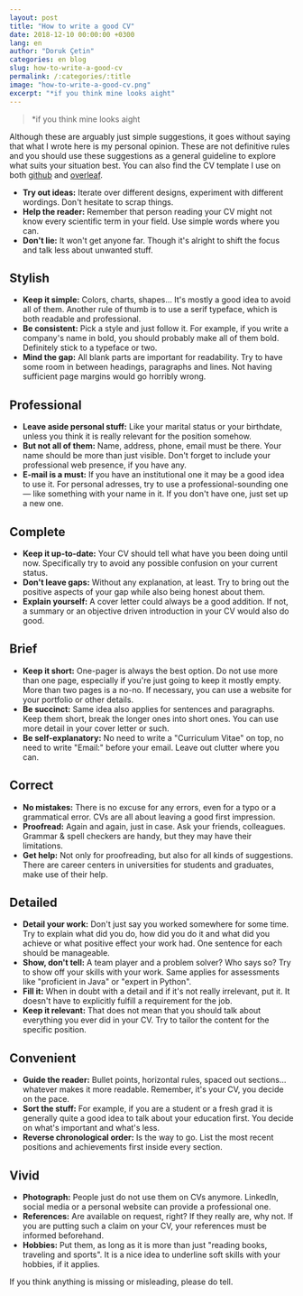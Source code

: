 ```yaml
---
layout: post
title: "How to write a good CV"
date: 2018-12-10 00:00:00 +0300
lang: en
author: "Doruk Çetin"
categories: en blog
slug: how-to-write-a-good-cv
permalink: /:categories/:title
image: "how-to-write-a-good-cv.png"
excerpt: "*if you think mine looks aight"
---
```

> *if you think mine looks aight

Although these are arguably just simple suggestions, it goes without saying that what I wrote here is my personal opinion. These are not definitive rules and you should use these suggestions as a general guideline to explore what suits your situation best. You can also find the CV template I use on both [github](https://github.com/dcetin/Simple-CV) and [overleaf](https://www.overleaf.com/latex/templates/simple-cv/wmsyrgqwwqnc).

- **Try out ideas:** Iterate over different designs, experiment with different wordings. Don't hesitate to scrap things.
- **Help the reader:** Remember that person reading your CV might not know every scientific term in your field. Use simple words where you can.
- **Don't lie:** It won't get anyone far. Though it's alright to shift the focus and talk less about unwanted stuff.


## Stylish
- **Keep it simple:** Colors, charts, shapes... It's mostly a good idea to avoid all of them. Another rule of thumb is to use a serif typeface, which is both readable and professional.
- **Be consistent:** Pick a style and just follow it. For example, if you write a company's name in bold, you should probably make all of them bold. Definitely stick to a typeface or two. 
- **Mind the gap:** All blank parts are important for readability. Try to have some room in between headings, paragraphs and lines. Not having sufficient page margins would go horribly wrong.


## Professional
- **Leave aside personal stuff:** Like your marital status or your birthdate, unless you think it is really relevant for the position somehow.
- **But not all of them:** Name, address, phone, email must be there. Your name should be more than just visible. Don't forget to include your professional web presence, if you have any.
- **E-mail is a must:** If you have an institutional one it may be a good idea to use it. For personal adresses, try to use a professional-sounding one — like something with your name in it. If you don't have one, just set up a new one.


## Complete
- **Keep it up-to-date:** Your CV should tell what have you been doing until now. Specifically try to avoid any possible confusion on your current status.
- **Don't leave gaps:** Without any explanation, at least. Try to bring out the positive aspects of your gap while also being honest about them.
- **Explain yourself:** A cover letter could always be a good addition. If not, a summary or an objective driven introduction in your CV would also do good.


## Brief
- **Keep it short:** One-pager is always the best option. Do not use more than one page, especially if you're just going to keep it mostly empty. More than two pages is a no-no. If necessary, you can use a website for your portfolio or other details.
- **Be succinct:** Same idea also applies for sentences and paragraphs. Keep them short, break the longer ones into short ones. You can use more detail in your cover letter or such.
- **Be self-explanatory:** No need to write a "Curriculum Vitae" on top, no need to write "Email:" before your email. Leave out clutter where you can.


## Correct
- **No mistakes:** There is no excuse for any errors, even for a typo or a grammatical error. CVs are all about leaving a good first impression.
- **Proofread:** Again and again, just in case. Ask your friends, colleagues. Grammar & spell checkers are handy, but they may have their limitations.
- **Get help:** Not only for proofreading, but also for all kinds of suggestions. There are career centers in universities for students and graduates, make use of their help.


## Detailed
- **Detail your work:** Don't just say you worked somewhere for some time. Try to explain what did you do, how did you do it and what did you achieve or what positive effect your work had. One sentence for each should be manageable.
- **Show, don't tell:** A team player and a problem solver? Who says so? Try to show off your skills with your work. Same applies for assessments like "proficient in Java" or "expert in Python".
- **Fill it:** When in doubt with a detail and if it's not really irrelevant, put it. It doesn't have to explicitly fulfill a requirement for the job.
- **Keep it relevant:** That does not mean that you should talk about everything you ever did in your CV. Try to tailor the content for the specific position.


## Convenient
- **Guide the reader:** Bullet points, horizontal rules, spaced out sections... whatever makes it more readable. Remember, it's your CV, you decide on the pace.
- **Sort the stuff:** For example, if you are a student or a fresh grad it is generally quite a good idea to talk about your education first. You decide on what's important and what's less.
- **Reverse chronological order:** Is the way to go. List the most recent positions and achievements first inside every section.


## Vivid
- **Photograph:** People just do not use them on CVs anymore. LinkedIn, social media or a personal website can provide a professional one.
- **References:** Are available on request, right? If they really are, why not. If you are putting such a claim on your CV, your references must be informed beforehand.
- **Hobbies:** Put them, as long as it is more than just "reading books, traveling and sports". It is a nice idea to underline soft skills with your hobbies, if it applies.


If you think anything is missing or misleading, please do tell.